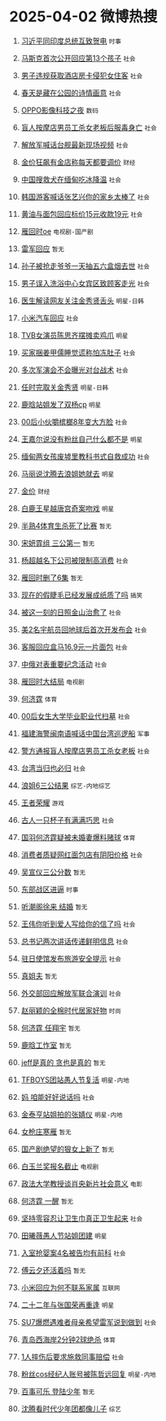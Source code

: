 # 2025-04-02 微博热搜 
1. [习近平同印度总统互致贺电](https://m.weibo.cn/search?containerid=100103type%3D1%26t%3D10%26q%3D%23%E4%B9%A0%E8%BF%91%E5%B9%B3%E5%90%8C%E5%8D%B0%E5%BA%A6%E6%80%BB%E7%BB%9F%E4%BA%92%E8%87%B4%E8%B4%BA%E7%94%B5%23&stream_entry_id=51&isnewpage=1&extparam=seat%3D1%26pos%3D0%26cate%3D10103%26q%3D%2523%25E4%25B9%25A0%25E8%25BF%2591%25E5%25B9%25B3%25E5%2590%258C%25E5%258D%25B0%25E5%25BA%25A6%25E6%2580%25BB%25E7%25BB%259F%25E4%25BA%2592%25E8%2587%25B4%25E8%25B4%25BA%25E7%2594%25B5%2523%26filter_type%3Drealtimehot%26dgr%3D0%26c_type%3D51%26stream_entry_id%3D51%26display_time%3D1743545899%26pre_seqid%3D17435458994420392632155) `时事` 

2. [马斯克首次公开回应第13个孩子](https://m.weibo.cn/search?containerid=100103type%3D1%26t%3D10%26q%3D%23%E9%A9%AC%E6%96%AF%E5%85%8B%E9%A6%96%E6%AC%A1%E5%85%AC%E5%BC%80%E5%9B%9E%E5%BA%94%E7%AC%AC13%E4%B8%AA%E5%AD%A9%E5%AD%90%23&stream_entry_id=31&isnewpage=1&extparam=seat%3D1%26pos%3D0%26band_rank%3D1%26dgr%3D0%26c_type%3D31%26cate%3D5001%26flag%3D2%26realpos%3D1%26q%3D%2523%25E9%25A9%25AC%25E6%2596%25AF%25E5%2585%258B%25E9%25A6%2596%25E6%25AC%25A1%25E5%2585%25AC%25E5%25BC%2580%25E5%259B%259E%25E5%25BA%2594%25E7%25AC%25AC13%25E4%25B8%25AA%25E5%25AD%25A9%25E5%25AD%2590%2523%26stream_entry_id%3D31%26filter_type%3Drealtimehot%26lcate%3D5001%26display_time%3D1743545899%26pre_seqid%3D17435458994420392632155) `社会` 

3. [男子违规获取酒店房卡侵犯女住客](https://m.weibo.cn/search?containerid=100103type%3D1%26t%3D10%26q%3D%23%E7%94%B7%E5%AD%90%E8%BF%9D%E8%A7%84%E8%8E%B7%E5%8F%96%E9%85%92%E5%BA%97%E6%88%BF%E5%8D%A1%E4%BE%B5%E7%8A%AF%E5%A5%B3%E4%BD%8F%E5%AE%A2%23&stream_entry_id=31&isnewpage=1&extparam=seat%3D1%26pos%3D1%26band_rank%3D2%26dgr%3D0%26c_type%3D31%26cate%3D5001%26flag%3D0%26realpos%3D2%26q%3D%2523%25E7%2594%25B7%25E5%25AD%2590%25E8%25BF%259D%25E8%25A7%2584%25E8%258E%25B7%25E5%258F%2596%25E9%2585%2592%25E5%25BA%2597%25E6%2588%25BF%25E5%258D%25A1%25E4%25BE%25B5%25E7%258A%25AF%25E5%25A5%25B3%25E4%25BD%258F%25E5%25AE%25A2%2523%26stream_entry_id%3D31%26filter_type%3Drealtimehot%26lcate%3D5001%26display_time%3D1743545899%26pre_seqid%3D17435458994420392632155) `社会` 

4. [春天是藏在公园的诗情画意](https://m.weibo.cn/search?containerid=100103type%3D1%26t%3D10%26q%3D%23%E6%98%A5%E5%A4%A9%E6%98%AF%E8%97%8F%E5%9C%A8%E5%85%AC%E5%9B%AD%E7%9A%84%E8%AF%97%E6%83%85%E7%94%BB%E6%84%8F%23&stream_entry_id=31&isnewpage=1&extparam=seat%3D1%26pos%3D2%26band_rank%3D3%26dgr%3D0%26c_type%3D31%26cate%3D5001%26flag%3D0%26realpos%3D3%26q%3D%2523%25E6%2598%25A5%25E5%25A4%25A9%25E6%2598%25AF%25E8%2597%258F%25E5%259C%25A8%25E5%2585%25AC%25E5%259B%25AD%25E7%259A%2584%25E8%25AF%2597%25E6%2583%2585%25E7%2594%25BB%25E6%2584%258F%2523%26stream_entry_id%3D31%26filter_type%3Drealtimehot%26lcate%3D5001%26display_time%3D1743545899%26pre_seqid%3D17435458994420392632155) `社会` 

5. [OPPO影像科技之夜](https://m.weibo.cn/search?containerid=100103type%3D1%26t%3D10%26q%3D%23OPPO%E5%BD%B1%E5%83%8F%E7%A7%91%E6%8A%80%E4%B9%8B%E5%A4%9C%23&stream_entry_id=31&isnewpage=1&extparam=seat%3D1%26pos%3D3%26is_ad_pos%3D1%26band_rank%3D4%26dgr%3D0%26c_type%3D31%26adid%3D281694%26cate%3D5001%26topic_ad%3D1%26q%3D%2523OPPO%25E5%25BD%25B1%25E5%2583%258F%25E7%25A7%2591%25E6%258A%2580%25E4%25B9%258B%25E5%25A4%259C%2523%26stream_entry_id%3D31%26filter_type%3Drealtimehot%26lcate%3D5001%26display_time%3D1743545899%26pre_seqid%3D17435458994420392632155) `数码` 

6. [盲人按摩店男员工杀女老板后服毒身亡](https://m.weibo.cn/search?containerid=100103type%3D1%26t%3D10%26q%3D%23%E7%9B%B2%E4%BA%BA%E6%8C%89%E6%91%A9%E5%BA%97%E7%94%B7%E5%91%98%E5%B7%A5%E6%9D%80%E5%A5%B3%E8%80%81%E6%9D%BF%E5%90%8E%E6%9C%8D%E6%AF%92%E8%BA%AB%E4%BA%A1%23&stream_entry_id=31&isnewpage=1&extparam=seat%3D1%26pos%3D4%26band_rank%3D4%26dgr%3D0%26c_type%3D31%26cate%3D5001%26flag%3D2%26realpos%3D4%26q%3D%2523%25E7%259B%25B2%25E4%25BA%25BA%25E6%258C%2589%25E6%2591%25A9%25E5%25BA%2597%25E7%2594%25B7%25E5%2591%2598%25E5%25B7%25A5%25E6%259D%2580%25E5%25A5%25B3%25E8%2580%2581%25E6%259D%25BF%25E5%2590%258E%25E6%259C%258D%25E6%25AF%2592%25E8%25BA%25AB%25E4%25BA%25A1%2523%26stream_entry_id%3D31%26filter_type%3Drealtimehot%26lcate%3D5001%26display_time%3D1743545899%26pre_seqid%3D17435458994420392632155) `社会` 

7. [解放军喊话台舰最新现场视频](https://m.weibo.cn/search?containerid=100103type%3D1%26t%3D10%26q%3D%23%E8%A7%A3%E6%94%BE%E5%86%9B%E5%96%8A%E8%AF%9D%E5%8F%B0%E8%88%B0%E6%9C%80%E6%96%B0%E7%8E%B0%E5%9C%BA%E8%A7%86%E9%A2%91%23&stream_entry_id=31&isnewpage=1&extparam=seat%3D1%26pos%3D5%26band_rank%3D5%26dgr%3D0%26c_type%3D31%26cate%3D5001%26flag%3D0%26realpos%3D5%26q%3D%2523%25E8%25A7%25A3%25E6%2594%25BE%25E5%2586%259B%25E5%2596%258A%25E8%25AF%259D%25E5%258F%25B0%25E8%2588%25B0%25E6%259C%2580%25E6%2596%25B0%25E7%258E%25B0%25E5%259C%25BA%25E8%25A7%2586%25E9%25A2%2591%2523%26stream_entry_id%3D31%26filter_type%3Drealtimehot%26lcate%3D5001%26display_time%3D1743545899%26pre_seqid%3D17435458994420392632155) `社会` 

8. [金价狂飙有金店称每天都要调价](https://m.weibo.cn/search?containerid=100103type%3D1%26t%3D10%26q%3D%23%E9%87%91%E4%BB%B7%E7%8B%82%E9%A3%99%E6%9C%89%E9%87%91%E5%BA%97%E7%A7%B0%E6%AF%8F%E5%A4%A9%E9%83%BD%E8%A6%81%E8%B0%83%E4%BB%B7%23&stream_entry_id=31&isnewpage=1&extparam=seat%3D1%26pos%3D6%26band_rank%3D6%26dgr%3D0%26c_type%3D31%26cate%3D5001%26flag%3D0%26realpos%3D6%26q%3D%2523%25E9%2587%2591%25E4%25BB%25B7%25E7%258B%2582%25E9%25A3%2599%25E6%259C%2589%25E9%2587%2591%25E5%25BA%2597%25E7%25A7%25B0%25E6%25AF%258F%25E5%25A4%25A9%25E9%2583%25BD%25E8%25A6%2581%25E8%25B0%2583%25E4%25BB%25B7%2523%26stream_entry_id%3D31%26filter_type%3Drealtimehot%26lcate%3D5001%26display_time%3D1743545899%26pre_seqid%3D17435458994420392632155) `财经` 

9. [中国搜救犬在缅甸吃冰降温](https://m.weibo.cn/search?containerid=100103type%3D1%26t%3D10%26q%3D%23%E4%B8%AD%E5%9B%BD%E6%90%9C%E6%95%91%E7%8A%AC%E5%9C%A8%E7%BC%85%E7%94%B8%E5%90%83%E5%86%B0%E9%99%8D%E6%B8%A9%23&stream_entry_id=31&isnewpage=1&extparam=seat%3D1%26pos%3D7%26band_rank%3D7%26dgr%3D0%26c_type%3D31%26cate%3D5001%26flag%3D0%26realpos%3D7%26q%3D%2523%25E4%25B8%25AD%25E5%259B%25BD%25E6%2590%259C%25E6%2595%2591%25E7%258A%25AC%25E5%259C%25A8%25E7%25BC%2585%25E7%2594%25B8%25E5%2590%2583%25E5%2586%25B0%25E9%2599%258D%25E6%25B8%25A9%2523%26stream_entry_id%3D31%26filter_type%3Drealtimehot%26lcate%3D5001%26display_time%3D1743545899%26pre_seqid%3D17435458994420392632155) `社会` 

10. [韩国游客喊话张艺兴你的家乡太棒了](https://m.weibo.cn/search?containerid=100103type%3D1%26t%3D10%26q%3D%23%E9%9F%A9%E5%9B%BD%E6%B8%B8%E5%AE%A2%E5%96%8A%E8%AF%9D%E5%BC%A0%E8%89%BA%E5%85%B4%E4%BD%A0%E7%9A%84%E5%AE%B6%E4%B9%A1%E5%A4%AA%E6%A3%92%E4%BA%86%23&stream_entry_id=31&isnewpage=1&extparam=seat%3D1%26pos%3D8%26band_rank%3D8%26dgr%3D0%26c_type%3D31%26cate%3D5001%26flag%3D0%26realpos%3D8%26q%3D%2523%25E9%259F%25A9%25E5%259B%25BD%25E6%25B8%25B8%25E5%25AE%25A2%25E5%2596%258A%25E8%25AF%259D%25E5%25BC%25A0%25E8%2589%25BA%25E5%2585%25B4%25E4%25BD%25A0%25E7%259A%2584%25E5%25AE%25B6%25E4%25B9%25A1%25E5%25A4%25AA%25E6%25A3%2592%25E4%25BA%2586%2523%26stream_entry_id%3D31%26filter_type%3Drealtimehot%26lcate%3D5001%26display_time%3D1743545899%26pre_seqid%3D17435458994420392632155) `社会` 

11. [黄油与面包回应标价15元收款19元](https://m.weibo.cn/search?containerid=100103type%3D1%26t%3D10%26q%3D%23%E9%BB%84%E6%B2%B9%E4%B8%8E%E9%9D%A2%E5%8C%85%E5%9B%9E%E5%BA%94%E6%A0%87%E4%BB%B715%E5%85%83%E6%94%B6%E6%AC%BE19%E5%85%83%23&stream_entry_id=31&isnewpage=1&extparam=seat%3D1%26pos%3D9%26band_rank%3D9%26dgr%3D0%26c_type%3D31%26cate%3D5001%26flag%3D0%26realpos%3D9%26q%3D%2523%25E9%25BB%2584%25E6%25B2%25B9%25E4%25B8%258E%25E9%259D%25A2%25E5%258C%2585%25E5%259B%259E%25E5%25BA%2594%25E6%25A0%2587%25E4%25BB%25B715%25E5%2585%2583%25E6%2594%25B6%25E6%25AC%25BE19%25E5%2585%2583%2523%26stream_entry_id%3D31%26filter_type%3Drealtimehot%26lcate%3D5001%26display_time%3D1743545899%26pre_seqid%3D17435458994420392632155) `社会` 

12. [雁回时oe](https://m.weibo.cn/search?containerid=100103type%3D1%26t%3D10%26q%3D%23%E9%9B%81%E5%9B%9E%E6%97%B6oe%23&stream_entry_id=31&isnewpage=1&extparam=seat%3D1%26pos%3D10%26band_rank%3D10%26dgr%3D0%26c_type%3D31%26cate%3D5001%26flag%3D0%26realpos%3D10%26q%3D%2523%25E9%259B%2581%25E5%259B%259E%25E6%2597%25B6oe%2523%26stream_entry_id%3D31%26filter_type%3Drealtimehot%26lcate%3D5001%26display_time%3D1743545899%26pre_seqid%3D17435458994420392632155) `电视剧-国产剧` 

13. [雷军回应](https://m.weibo.cn/search?containerid=100103type%3D1%26t%3D10%26q%3D%E9%9B%B7%E5%86%9B%E5%9B%9E%E5%BA%94&stream_entry_id=31&isnewpage=1&extparam=seat%3D1%26pos%3D11%26band_rank%3D11%26dgr%3D0%26c_type%3D31%26cate%3D5001%26flag%3D2%26realpos%3D11%26q%3D%25E9%259B%25B7%25E5%2586%259B%25E5%259B%259E%25E5%25BA%2594%26stream_entry_id%3D31%26filter_type%3Drealtimehot%26lcate%3D5001%26display_time%3D1743545899%26pre_seqid%3D17435458994420392632155) `暂无` 

14. [孙子被抢走爷爷一天抽五六盒烟去世](https://m.weibo.cn/search?containerid=100103type%3D1%26t%3D10%26q%3D%23%E5%AD%99%E5%AD%90%E8%A2%AB%E6%8A%A2%E8%B5%B0%E7%88%B7%E7%88%B7%E4%B8%80%E5%A4%A9%E6%8A%BD%E4%BA%94%E5%85%AD%E7%9B%92%E7%83%9F%E5%8E%BB%E4%B8%96%23&stream_entry_id=31&isnewpage=1&extparam=seat%3D1%26pos%3D12%26band_rank%3D12%26dgr%3D0%26c_type%3D31%26cate%3D5001%26flag%3D2%26realpos%3D12%26q%3D%2523%25E5%25AD%2599%25E5%25AD%2590%25E8%25A2%25AB%25E6%258A%25A2%25E8%25B5%25B0%25E7%2588%25B7%25E7%2588%25B7%25E4%25B8%2580%25E5%25A4%25A9%25E6%258A%25BD%25E4%25BA%2594%25E5%2585%25AD%25E7%259B%2592%25E7%2583%259F%25E5%258E%25BB%25E4%25B8%2596%2523%26stream_entry_id%3D31%26filter_type%3Drealtimehot%26lcate%3D5001%26display_time%3D1743545899%26pre_seqid%3D17435458994420392632155) `社会` 

15. [男子误入洗浴中心女宾区致顾客走光](https://m.weibo.cn/search?containerid=100103type%3D1%26t%3D10%26q%3D%23%E7%94%B7%E5%AD%90%E8%AF%AF%E5%85%A5%E6%B4%97%E6%B5%B4%E4%B8%AD%E5%BF%83%E5%A5%B3%E5%AE%BE%E5%8C%BA%E8%87%B4%E9%A1%BE%E5%AE%A2%E8%B5%B0%E5%85%89%23&stream_entry_id=31&isnewpage=1&extparam=seat%3D1%26pos%3D13%26band_rank%3D13%26dgr%3D0%26c_type%3D31%26cate%3D5001%26flag%3D2%26realpos%3D13%26q%3D%2523%25E7%2594%25B7%25E5%25AD%2590%25E8%25AF%25AF%25E5%2585%25A5%25E6%25B4%2597%25E6%25B5%25B4%25E4%25B8%25AD%25E5%25BF%2583%25E5%25A5%25B3%25E5%25AE%25BE%25E5%258C%25BA%25E8%2587%25B4%25E9%25A1%25BE%25E5%25AE%25A2%25E8%25B5%25B0%25E5%2585%2589%2523%26stream_entry_id%3D31%26filter_type%3Drealtimehot%26lcate%3D5001%26display_time%3D1743545899%26pre_seqid%3D17435458994420392632155) `社会` 

16. [医生解读网友关注金秀贤舌头](https://m.weibo.cn/search?containerid=100103type%3D1%26t%3D10%26q%3D%23%E5%8C%BB%E7%94%9F%E8%A7%A3%E8%AF%BB%E7%BD%91%E5%8F%8B%E5%85%B3%E6%B3%A8%E9%87%91%E7%A7%80%E8%B4%A4%E8%88%8C%E5%A4%B4%23&stream_entry_id=31&isnewpage=1&extparam=seat%3D1%26pos%3D14%26band_rank%3D14%26dgr%3D0%26c_type%3D31%26cate%3D5001%26flag%3D2%26realpos%3D14%26q%3D%2523%25E5%258C%25BB%25E7%2594%259F%25E8%25A7%25A3%25E8%25AF%25BB%25E7%25BD%2591%25E5%258F%258B%25E5%2585%25B3%25E6%25B3%25A8%25E9%2587%2591%25E7%25A7%2580%25E8%25B4%25A4%25E8%2588%258C%25E5%25A4%25B4%2523%26stream_entry_id%3D31%26filter_type%3Drealtimehot%26lcate%3D5001%26display_time%3D1743545899%26pre_seqid%3D17435458994420392632155) `明星-日韩` 

17. [小米汽车回应](https://m.weibo.cn/search?containerid=100103type%3D1%26t%3D10%26q%3D%E5%B0%8F%E7%B1%B3%E6%B1%BD%E8%BD%A6%E5%9B%9E%E5%BA%94&stream_entry_id=31&isnewpage=1&extparam=seat%3D1%26pos%3D15%26band_rank%3D15%26dgr%3D0%26c_type%3D31%26cate%3D5001%26flag%3D0%26realpos%3D15%26q%3D%25E5%25B0%258F%25E7%25B1%25B3%25E6%25B1%25BD%25E8%25BD%25A6%25E5%259B%259E%25E5%25BA%2594%26stream_entry_id%3D31%26filter_type%3Drealtimehot%26lcate%3D5001%26display_time%3D1743545899%26pre_seqid%3D17435458994420392632155) `社会` 

18. [TVB女演员陈思齐摆摊卖鸡爪](https://m.weibo.cn/search?containerid=100103type%3D1%26t%3D10%26q%3D%23TVB%E5%A5%B3%E6%BC%94%E5%91%98%E9%99%88%E6%80%9D%E9%BD%90%E6%91%86%E6%91%8A%E5%8D%96%E9%B8%A1%E7%88%AA%23&stream_entry_id=31&isnewpage=1&extparam=seat%3D1%26pos%3D16%26band_rank%3D16%26dgr%3D0%26c_type%3D31%26cate%3D5001%26flag%3D2%26realpos%3D16%26q%3D%2523TVB%25E5%25A5%25B3%25E6%25BC%2594%25E5%2591%2598%25E9%2599%2588%25E6%2580%259D%25E9%25BD%2590%25E6%2591%2586%25E6%2591%258A%25E5%258D%2596%25E9%25B8%25A1%25E7%2588%25AA%2523%26stream_entry_id%3D31%26filter_type%3Drealtimehot%26lcate%3D5001%26display_time%3D1743545899%26pre_seqid%3D17435458994420392632155) `明星` 

19. [买家捆姜甲儒睡觉谎称怕冻肚子](https://m.weibo.cn/search?containerid=100103type%3D1%26t%3D10%26q%3D%23%E4%B9%B0%E5%AE%B6%E6%8D%86%E5%A7%9C%E7%94%B2%E5%84%92%E7%9D%A1%E8%A7%89%E8%B0%8E%E7%A7%B0%E6%80%95%E5%86%BB%E8%82%9A%E5%AD%90%23&stream_entry_id=31&isnewpage=1&extparam=seat%3D1%26pos%3D17%26band_rank%3D17%26dgr%3D0%26c_type%3D31%26cate%3D5001%26flag%3D1%26realpos%3D17%26q%3D%2523%25E4%25B9%25B0%25E5%25AE%25B6%25E6%258D%2586%25E5%25A7%259C%25E7%2594%25B2%25E5%2584%2592%25E7%259D%25A1%25E8%25A7%2589%25E8%25B0%258E%25E7%25A7%25B0%25E6%2580%2595%25E5%2586%25BB%25E8%2582%259A%25E5%25AD%2590%2523%26stream_entry_id%3D31%26filter_type%3Drealtimehot%26lcate%3D5001%26display_time%3D1743545899%26pre_seqid%3D17435458994420392632155) `社会` 

20. [多次军演会不会曝光对台战术](https://m.weibo.cn/search?containerid=100103type%3D1%26t%3D10%26q%3D%23%E5%A4%9A%E6%AC%A1%E5%86%9B%E6%BC%94%E4%BC%9A%E4%B8%8D%E4%BC%9A%E6%9B%9D%E5%85%89%E5%AF%B9%E5%8F%B0%E6%88%98%E6%9C%AF%23&stream_entry_id=31&isnewpage=1&extparam=seat%3D1%26pos%3D18%26band_rank%3D18%26dgr%3D0%26c_type%3D31%26cate%3D5001%26flag%3D0%26realpos%3D18%26q%3D%2523%25E5%25A4%259A%25E6%25AC%25A1%25E5%2586%259B%25E6%25BC%2594%25E4%25BC%259A%25E4%25B8%258D%25E4%25BC%259A%25E6%259B%259D%25E5%2585%2589%25E5%25AF%25B9%25E5%258F%25B0%25E6%2588%2598%25E6%259C%25AF%2523%26stream_entry_id%3D31%26filter_type%3Drealtimehot%26lcate%3D5001%26display_time%3D1743545899%26pre_seqid%3D17435458994420392632155) `社会` 

21. [任时完取关金秀贤](https://m.weibo.cn/search?containerid=100103type%3D1%26t%3D10%26q%3D%23%E4%BB%BB%E6%97%B6%E5%AE%8C%E5%8F%96%E5%85%B3%E9%87%91%E7%A7%80%E8%B4%A4%23&stream_entry_id=31&isnewpage=1&extparam=seat%3D1%26pos%3D19%26band_rank%3D19%26dgr%3D0%26c_type%3D31%26cate%3D5001%26flag%3D2%26realpos%3D19%26q%3D%2523%25E4%25BB%25BB%25E6%2597%25B6%25E5%25AE%258C%25E5%258F%2596%25E5%2585%25B3%25E9%2587%2591%25E7%25A7%2580%25E8%25B4%25A4%2523%26stream_entry_id%3D31%26filter_type%3Drealtimehot%26lcate%3D5001%26display_time%3D1743545899%26pre_seqid%3D17435458994420392632155) `明星-日韩` 

22. [鹿晗站姐发了双杨cp](https://m.weibo.cn/search?containerid=100103type%3D1%26t%3D10%26q%3D%23%E9%B9%BF%E6%99%97%E7%AB%99%E5%A7%90%E5%8F%91%E4%BA%86%E5%8F%8C%E6%9D%A8cp%23&stream_entry_id=31&isnewpage=1&extparam=seat%3D1%26pos%3D20%26band_rank%3D20%26dgr%3D0%26c_type%3D31%26cate%3D5001%26flag%3D0%26realpos%3D20%26q%3D%2523%25E9%25B9%25BF%25E6%2599%2597%25E7%25AB%2599%25E5%25A7%2590%25E5%258F%2591%25E4%25BA%2586%25E5%258F%258C%25E6%259D%25A8cp%2523%26stream_entry_id%3D31%26filter_type%3Drealtimehot%26lcate%3D5001%26display_time%3D1743545899%26pre_seqid%3D17435458994420392632155) `明星` 

23. [00后小伙嚼槟榔8年变大方脸](https://m.weibo.cn/search?containerid=100103type%3D1%26t%3D10%26q%3D%2300%E5%90%8E%E5%B0%8F%E4%BC%99%E5%9A%BC%E6%A7%9F%E6%A6%948%E5%B9%B4%E5%8F%98%E5%A4%A7%E6%96%B9%E8%84%B8%23&stream_entry_id=31&isnewpage=1&extparam=seat%3D1%26pos%3D21%26band_rank%3D21%26dgr%3D0%26c_type%3D31%26cate%3D5001%26flag%3D0%26realpos%3D21%26q%3D%252300%25E5%2590%258E%25E5%25B0%258F%25E4%25BC%2599%25E5%259A%25BC%25E6%25A7%259F%25E6%25A6%25948%25E5%25B9%25B4%25E5%258F%2598%25E5%25A4%25A7%25E6%2596%25B9%25E8%2584%25B8%2523%26stream_entry_id%3D31%26filter_type%3Drealtimehot%26lcate%3D5001%26display_time%3D1743545899%26pre_seqid%3D17435458994420392632155) `社会` 

24. [王嘉尔说没有粉丝自己什么都不是](https://m.weibo.cn/search?containerid=100103type%3D1%26t%3D10%26q%3D%23%E7%8E%8B%E5%98%89%E5%B0%94%E8%AF%B4%E6%B2%A1%E6%9C%89%E7%B2%89%E4%B8%9D%E8%87%AA%E5%B7%B1%E4%BB%80%E4%B9%88%E9%83%BD%E4%B8%8D%E6%98%AF%23&stream_entry_id=31&isnewpage=1&extparam=seat%3D1%26pos%3D22%26band_rank%3D22%26dgr%3D0%26c_type%3D31%26cate%3D5001%26flag%3D0%26realpos%3D22%26q%3D%2523%25E7%258E%258B%25E5%2598%2589%25E5%25B0%2594%25E8%25AF%25B4%25E6%25B2%25A1%25E6%259C%2589%25E7%25B2%2589%25E4%25B8%259D%25E8%2587%25AA%25E5%25B7%25B1%25E4%25BB%2580%25E4%25B9%2588%25E9%2583%25BD%25E4%25B8%258D%25E6%2598%25AF%2523%26stream_entry_id%3D31%26filter_type%3Drealtimehot%26lcate%3D5001%26display_time%3D1743545899%26pre_seqid%3D17435458994420392632155) `明星` 

25. [缅甸两女孩废墟里教科书式自救成功](https://m.weibo.cn/search?containerid=100103type%3D1%26t%3D10%26q%3D%23%E7%BC%85%E7%94%B8%E4%B8%A4%E5%A5%B3%E5%AD%A9%E5%BA%9F%E5%A2%9F%E9%87%8C%E6%95%99%E7%A7%91%E4%B9%A6%E5%BC%8F%E8%87%AA%E6%95%91%E6%88%90%E5%8A%9F%23&stream_entry_id=31&isnewpage=1&extparam=seat%3D1%26pos%3D23%26band_rank%3D23%26dgr%3D0%26c_type%3D31%26cate%3D5001%26flag%3D0%26realpos%3D23%26q%3D%2523%25E7%25BC%2585%25E7%2594%25B8%25E4%25B8%25A4%25E5%25A5%25B3%25E5%25AD%25A9%25E5%25BA%259F%25E5%25A2%259F%25E9%2587%258C%25E6%2595%2599%25E7%25A7%2591%25E4%25B9%25A6%25E5%25BC%258F%25E8%2587%25AA%25E6%2595%2591%25E6%2588%2590%25E5%258A%259F%2523%26stream_entry_id%3D31%26filter_type%3Drealtimehot%26lcate%3D5001%26display_time%3D1743545899%26pre_seqid%3D17435458994420392632155) `社会` 

26. [马丽说沈腾去浪姐她就去](https://m.weibo.cn/search?containerid=100103type%3D1%26t%3D10%26q%3D%23%E9%A9%AC%E4%B8%BD%E8%AF%B4%E6%B2%88%E8%85%BE%E5%8E%BB%E6%B5%AA%E5%A7%90%E5%A5%B9%E5%B0%B1%E5%8E%BB%23&stream_entry_id=31&isnewpage=1&extparam=seat%3D1%26pos%3D24%26band_rank%3D24%26dgr%3D0%26c_type%3D31%26cate%3D5001%26flag%3D0%26realpos%3D24%26q%3D%2523%25E9%25A9%25AC%25E4%25B8%25BD%25E8%25AF%25B4%25E6%25B2%2588%25E8%2585%25BE%25E5%258E%25BB%25E6%25B5%25AA%25E5%25A7%2590%25E5%25A5%25B9%25E5%25B0%25B1%25E5%258E%25BB%2523%26stream_entry_id%3D31%26filter_type%3Drealtimehot%26lcate%3D5001%26display_time%3D1743545899%26pre_seqid%3D17435458994420392632155) `明星` 

27. [金价](https://m.weibo.cn/search?containerid=100103type%3D1%26t%3D10%26q%3D%E9%87%91%E4%BB%B7&stream_entry_id=31&isnewpage=1&extparam=seat%3D1%26pos%3D25%26band_rank%3D25%26dgr%3D0%26c_type%3D31%26cate%3D5001%26flag%3D0%26realpos%3D25%26q%3D%25E9%2587%2591%25E4%25BB%25B7%26stream_entry_id%3D31%26filter_type%3Drealtimehot%26lcate%3D5001%26display_time%3D1743545899%26pre_seqid%3D17435458994420392632155) `财经` 

28. [白鹿王星越唐宫奇案吻戏](https://m.weibo.cn/search?containerid=100103type%3D1%26t%3D10%26q%3D%23%E7%99%BD%E9%B9%BF%E7%8E%8B%E6%98%9F%E8%B6%8A%E5%94%90%E5%AE%AB%E5%A5%87%E6%A1%88%E5%90%BB%E6%88%8F%23&stream_entry_id=31&isnewpage=1&extparam=seat%3D1%26pos%3D26%26band_rank%3D26%26dgr%3D0%26c_type%3D31%26cate%3D5001%26flag%3D0%26realpos%3D26%26q%3D%2523%25E7%2599%25BD%25E9%25B9%25BF%25E7%258E%258B%25E6%2598%259F%25E8%25B6%258A%25E5%2594%2590%25E5%25AE%25AB%25E5%25A5%2587%25E6%25A1%2588%25E5%2590%25BB%25E6%2588%258F%2523%26stream_entry_id%3D31%26filter_type%3Drealtimehot%26lcate%3D5001%26display_time%3D1743545899%26pre_seqid%3D17435458994420392632155) `明星` 

29. [半熟4体育生杀死了比赛](https://m.weibo.cn/search?containerid=100103type%3D1%26t%3D10%26q%3D%E5%8D%8A%E7%86%9F4%E4%BD%93%E8%82%B2%E7%94%9F%E6%9D%80%E6%AD%BB%E4%BA%86%E6%AF%94%E8%B5%9B&stream_entry_id=31&isnewpage=1&extparam=seat%3D1%26pos%3D27%26band_rank%3D27%26dgr%3D0%26c_type%3D31%26cate%3D5001%26flag%3D0%26realpos%3D27%26q%3D%25E5%258D%258A%25E7%2586%259F4%25E4%25BD%2593%25E8%2582%25B2%25E7%2594%259F%25E6%259D%2580%25E6%25AD%25BB%25E4%25BA%2586%25E6%25AF%2594%25E8%25B5%259B%26stream_entry_id%3D31%26filter_type%3Drealtimehot%26lcate%3D5001%26display_time%3D1743545899%26pre_seqid%3D17435458994420392632155) `暂无` 

30. [宋妍霏组 三公第一](https://m.weibo.cn/search?containerid=100103type%3D1%26t%3D10%26q%3D%E5%AE%8B%E5%A6%8D%E9%9C%8F%E7%BB%84+%E4%B8%89%E5%85%AC%E7%AC%AC%E4%B8%80&stream_entry_id=31&isnewpage=1&extparam=seat%3D1%26pos%3D28%26band_rank%3D28%26dgr%3D0%26c_type%3D31%26cate%3D5001%26flag%3D0%26realpos%3D28%26q%3D%25E5%25AE%258B%25E5%25A6%258D%25E9%259C%258F%25E7%25BB%2584%2520%25E4%25B8%2589%25E5%2585%25AC%25E7%25AC%25AC%25E4%25B8%2580%26stream_entry_id%3D31%26filter_type%3Drealtimehot%26lcate%3D5001%26display_time%3D1743545899%26pre_seqid%3D17435458994420392632155) `暂无` 

31. [杨超越名下公司被限制高消费](https://m.weibo.cn/search?containerid=100103type%3D1%26t%3D10%26q%3D%23%E6%9D%A8%E8%B6%85%E8%B6%8A%E5%90%8D%E4%B8%8B%E5%85%AC%E5%8F%B8%E8%A2%AB%E9%99%90%E5%88%B6%E9%AB%98%E6%B6%88%E8%B4%B9%23&stream_entry_id=31&isnewpage=1&extparam=seat%3D1%26pos%3D29%26band_rank%3D29%26dgr%3D0%26c_type%3D31%26cate%3D5001%26flag%3D0%26realpos%3D29%26q%3D%2523%25E6%259D%25A8%25E8%25B6%2585%25E8%25B6%258A%25E5%2590%258D%25E4%25B8%258B%25E5%2585%25AC%25E5%258F%25B8%25E8%25A2%25AB%25E9%2599%2590%25E5%2588%25B6%25E9%25AB%2598%25E6%25B6%2588%25E8%25B4%25B9%2523%26stream_entry_id%3D31%26filter_type%3Drealtimehot%26lcate%3D5001%26display_time%3D1743545899%26pre_seqid%3D17435458994420392632155) `社会` 

32. [雁回时删了6集](https://m.weibo.cn/search?containerid=100103type%3D1%26t%3D10%26q%3D%E9%9B%81%E5%9B%9E%E6%97%B6%E5%88%A0%E4%BA%866%E9%9B%86&stream_entry_id=31&isnewpage=1&extparam=seat%3D1%26pos%3D30%26band_rank%3D30%26dgr%3D0%26c_type%3D31%26cate%3D5001%26flag%3D0%26realpos%3D30%26q%3D%25E9%259B%2581%25E5%259B%259E%25E6%2597%25B6%25E5%2588%25A0%25E4%25BA%25866%25E9%259B%2586%26stream_entry_id%3D31%26filter_type%3Drealtimehot%26lcate%3D5001%26display_time%3D1743545899%26pre_seqid%3D17435458994420392632155) `暂无` 

33. [现在的假睫毛已经发展成纸质了吗](https://m.weibo.cn/search?containerid=100103type%3D1%26t%3D10%26q%3D%23%E7%8E%B0%E5%9C%A8%E7%9A%84%E5%81%87%E7%9D%AB%E6%AF%9B%E5%B7%B2%E7%BB%8F%E5%8F%91%E5%B1%95%E6%88%90%E7%BA%B8%E8%B4%A8%E4%BA%86%E5%90%97%23&stream_entry_id=31&isnewpage=1&extparam=seat%3D1%26pos%3D31%26band_rank%3D31%26dgr%3D0%26c_type%3D31%26cate%3D5001%26flag%3D0%26realpos%3D31%26q%3D%2523%25E7%258E%25B0%25E5%259C%25A8%25E7%259A%2584%25E5%2581%2587%25E7%259D%25AB%25E6%25AF%259B%25E5%25B7%25B2%25E7%25BB%258F%25E5%258F%2591%25E5%25B1%2595%25E6%2588%2590%25E7%25BA%25B8%25E8%25B4%25A8%25E4%25BA%2586%25E5%2590%2597%2523%26stream_entry_id%3D31%26filter_type%3Drealtimehot%26lcate%3D5001%26display_time%3D1743545899%26pre_seqid%3D17435458994420392632155) `搞笑` 

34. [被这一刻的日照金山治愈了](https://m.weibo.cn/search?containerid=100103type%3D1%26t%3D10%26q%3D%23%E8%A2%AB%E8%BF%99%E4%B8%80%E5%88%BB%E7%9A%84%E6%97%A5%E7%85%A7%E9%87%91%E5%B1%B1%E6%B2%BB%E6%84%88%E4%BA%86%23&stream_entry_id=31&isnewpage=1&extparam=seat%3D1%26pos%3D32%26band_rank%3D32%26dgr%3D0%26c_type%3D31%26cate%3D5001%26flag%3D0%26realpos%3D32%26q%3D%2523%25E8%25A2%25AB%25E8%25BF%2599%25E4%25B8%2580%25E5%2588%25BB%25E7%259A%2584%25E6%2597%25A5%25E7%2585%25A7%25E9%2587%2591%25E5%25B1%25B1%25E6%25B2%25BB%25E6%2584%2588%25E4%25BA%2586%2523%26stream_entry_id%3D31%26filter_type%3Drealtimehot%26lcate%3D5001%26display_time%3D1743545899%26pre_seqid%3D17435458994420392632155) `社会` 

35. [美2名宇航员回地球后首次开发布会](https://m.weibo.cn/search?containerid=100103type%3D1%26t%3D10%26q%3D%23%E7%BE%8E2%E5%90%8D%E5%AE%87%E8%88%AA%E5%91%98%E5%9B%9E%E5%9C%B0%E7%90%83%E5%90%8E%E9%A6%96%E6%AC%A1%E5%BC%80%E5%8F%91%E5%B8%83%E4%BC%9A%23&stream_entry_id=31&isnewpage=1&extparam=seat%3D1%26pos%3D33%26band_rank%3D33%26dgr%3D0%26c_type%3D31%26cate%3D5001%26flag%3D0%26realpos%3D33%26q%3D%2523%25E7%25BE%258E2%25E5%2590%258D%25E5%25AE%2587%25E8%2588%25AA%25E5%2591%2598%25E5%259B%259E%25E5%259C%25B0%25E7%2590%2583%25E5%2590%258E%25E9%25A6%2596%25E6%25AC%25A1%25E5%25BC%2580%25E5%258F%2591%25E5%25B8%2583%25E4%25BC%259A%2523%26stream_entry_id%3D31%26filter_type%3Drealtimehot%26lcate%3D5001%26display_time%3D1743545899%26pre_seqid%3D17435458994420392632155) `社会` 

36. [客服回应盒马16.9元一片面包](https://m.weibo.cn/search?containerid=100103type%3D1%26t%3D10%26q%3D%23%E5%AE%A2%E6%9C%8D%E5%9B%9E%E5%BA%94%E7%9B%92%E9%A9%AC16.9%E5%85%83%E4%B8%80%E7%89%87%E9%9D%A2%E5%8C%85%23&stream_entry_id=31&isnewpage=1&extparam=seat%3D1%26pos%3D34%26band_rank%3D34%26dgr%3D0%26c_type%3D31%26cate%3D5001%26flag%3D0%26realpos%3D34%26q%3D%2523%25E5%25AE%25A2%25E6%259C%258D%25E5%259B%259E%25E5%25BA%2594%25E7%259B%2592%25E9%25A9%25AC16.9%25E5%2585%2583%25E4%25B8%2580%25E7%2589%2587%25E9%259D%25A2%25E5%258C%2585%2523%26stream_entry_id%3D31%26filter_type%3Drealtimehot%26lcate%3D5001%26display_time%3D1743545899%26pre_seqid%3D17435458994420392632155) `社会` 

37. [中俄对表重要纪念活动](https://m.weibo.cn/search?containerid=100103type%3D1%26t%3D10%26q%3D%23%E4%B8%AD%E4%BF%84%E5%AF%B9%E8%A1%A8%E9%87%8D%E8%A6%81%E7%BA%AA%E5%BF%B5%E6%B4%BB%E5%8A%A8%23&stream_entry_id=31&isnewpage=1&extparam=seat%3D1%26pos%3D35%26band_rank%3D35%26dgr%3D0%26c_type%3D31%26cate%3D5001%26flag%3D0%26realpos%3D35%26q%3D%2523%25E4%25B8%25AD%25E4%25BF%2584%25E5%25AF%25B9%25E8%25A1%25A8%25E9%2587%258D%25E8%25A6%2581%25E7%25BA%25AA%25E5%25BF%25B5%25E6%25B4%25BB%25E5%258A%25A8%2523%26stream_entry_id%3D31%26filter_type%3Drealtimehot%26lcate%3D5001%26display_time%3D1743545899%26pre_seqid%3D17435458994420392632155) `社会` 

38. [雁回时大结局](https://m.weibo.cn/search?containerid=100103type%3D1%26t%3D10%26q%3D%E9%9B%81%E5%9B%9E%E6%97%B6%E5%A4%A7%E7%BB%93%E5%B1%80&stream_entry_id=31&isnewpage=1&extparam=seat%3D1%26pos%3D36%26band_rank%3D36%26dgr%3D0%26c_type%3D31%26cate%3D5001%26flag%3D0%26realpos%3D36%26q%3D%25E9%259B%2581%25E5%259B%259E%25E6%2597%25B6%25E5%25A4%25A7%25E7%25BB%2593%25E5%25B1%2580%26stream_entry_id%3D31%26filter_type%3Drealtimehot%26lcate%3D5001%26display_time%3D1743545899%26pre_seqid%3D17435458994420392632155) `电视剧` 

39. [何济霆](https://m.weibo.cn/search?containerid=100103type%3D1%26t%3D10%26q%3D%E4%BD%95%E6%B5%8E%E9%9C%86&stream_entry_id=31&isnewpage=1&extparam=seat%3D1%26pos%3D37%26band_rank%3D37%26dgr%3D0%26c_type%3D31%26cate%3D5001%26flag%3D0%26realpos%3D37%26q%3D%25E4%25BD%2595%25E6%25B5%258E%25E9%259C%2586%26stream_entry_id%3D31%26filter_type%3Drealtimehot%26lcate%3D5001%26display_time%3D1743545899%26pre_seqid%3D17435458994420392632155) `体育` 

40. [00后女生大学毕业职业代扫墓](https://m.weibo.cn/search?containerid=100103type%3D1%26t%3D10%26q%3D%2300%E5%90%8E%E5%A5%B3%E7%94%9F%E5%A4%A7%E5%AD%A6%E6%AF%95%E4%B8%9A%E8%81%8C%E4%B8%9A%E4%BB%A3%E6%89%AB%E5%A2%93%23&stream_entry_id=31&isnewpage=1&extparam=seat%3D1%26pos%3D38%26band_rank%3D38%26dgr%3D0%26c_type%3D31%26cate%3D5001%26flag%3D0%26realpos%3D38%26q%3D%252300%25E5%2590%258E%25E5%25A5%25B3%25E7%2594%259F%25E5%25A4%25A7%25E5%25AD%25A6%25E6%25AF%2595%25E4%25B8%259A%25E8%2581%258C%25E4%25B8%259A%25E4%25BB%25A3%25E6%2589%25AB%25E5%25A2%2593%2523%26stream_entry_id%3D31%26filter_type%3Drealtimehot%26lcate%3D5001%26display_time%3D1743545899%26pre_seqid%3D17435458994420392632155) `社会` 

41. [福建海警闽南语喊话中国台湾巡逻船](https://m.weibo.cn/search?containerid=100103type%3D1%26t%3D10%26q%3D%23%E7%A6%8F%E5%BB%BA%E6%B5%B7%E8%AD%A6%E9%97%BD%E5%8D%97%E8%AF%AD%E5%96%8A%E8%AF%9D%E4%B8%AD%E5%9B%BD%E5%8F%B0%E6%B9%BE%E5%B7%A1%E9%80%BB%E8%88%B9%23&stream_entry_id=31&isnewpage=1&extparam=seat%3D1%26pos%3D39%26band_rank%3D39%26dgr%3D0%26c_type%3D31%26cate%3D5001%26flag%3D0%26realpos%3D39%26q%3D%2523%25E7%25A6%258F%25E5%25BB%25BA%25E6%25B5%25B7%25E8%25AD%25A6%25E9%2597%25BD%25E5%258D%2597%25E8%25AF%25AD%25E5%2596%258A%25E8%25AF%259D%25E4%25B8%25AD%25E5%259B%25BD%25E5%258F%25B0%25E6%25B9%25BE%25E5%25B7%25A1%25E9%2580%25BB%25E8%2588%25B9%2523%26stream_entry_id%3D31%26filter_type%3Drealtimehot%26lcate%3D5001%26display_time%3D1743545899%26pre_seqid%3D17435458994420392632155) `军事` 

42. [警方通报盲人按摩店男员工杀女老板](https://m.weibo.cn/search?containerid=100103type%3D1%26t%3D10%26q%3D%23%E8%AD%A6%E6%96%B9%E9%80%9A%E6%8A%A5%E7%9B%B2%E4%BA%BA%E6%8C%89%E6%91%A9%E5%BA%97%E7%94%B7%E5%91%98%E5%B7%A5%E6%9D%80%E5%A5%B3%E8%80%81%E6%9D%BF%23&stream_entry_id=31&isnewpage=1&extparam=seat%3D1%26pos%3D40%26band_rank%3D40%26dgr%3D0%26c_type%3D31%26cate%3D5001%26flag%3D0%26realpos%3D40%26q%3D%2523%25E8%25AD%25A6%25E6%2596%25B9%25E9%2580%259A%25E6%258A%25A5%25E7%259B%25B2%25E4%25BA%25BA%25E6%258C%2589%25E6%2591%25A9%25E5%25BA%2597%25E7%2594%25B7%25E5%2591%2598%25E5%25B7%25A5%25E6%259D%2580%25E5%25A5%25B3%25E8%2580%2581%25E6%259D%25BF%2523%26stream_entry_id%3D31%26filter_type%3Drealtimehot%26lcate%3D5001%26display_time%3D1743545899%26pre_seqid%3D17435458994420392632155) `社会` 

43. [台湾当归也必归](https://m.weibo.cn/search?containerid=100103type%3D1%26t%3D10%26q%3D%23%E5%8F%B0%E6%B9%BE%E5%BD%93%E5%BD%92%E4%B9%9F%E5%BF%85%E5%BD%92%23&stream_entry_id=31&isnewpage=1&extparam=seat%3D1%26pos%3D41%26band_rank%3D41%26dgr%3D0%26c_type%3D31%26cate%3D5001%26flag%3D0%26realpos%3D41%26q%3D%2523%25E5%258F%25B0%25E6%25B9%25BE%25E5%25BD%2593%25E5%25BD%2592%25E4%25B9%259F%25E5%25BF%2585%25E5%25BD%2592%2523%26stream_entry_id%3D31%26filter_type%3Drealtimehot%26lcate%3D5001%26display_time%3D1743545899%26pre_seqid%3D17435458994420392632155) `社会` 

44. [浪姐6三公结果](https://m.weibo.cn/search?containerid=100103type%3D1%26t%3D10%26q%3D%23%E6%B5%AA%E5%A7%906%E4%B8%89%E5%85%AC%E7%BB%93%E6%9E%9C%23&stream_entry_id=31&isnewpage=1&extparam=seat%3D1%26pos%3D42%26band_rank%3D42%26dgr%3D0%26c_type%3D31%26cate%3D5001%26flag%3D0%26realpos%3D42%26q%3D%2523%25E6%25B5%25AA%25E5%25A7%25906%25E4%25B8%2589%25E5%2585%25AC%25E7%25BB%2593%25E6%259E%259C%2523%26stream_entry_id%3D31%26filter_type%3Drealtimehot%26lcate%3D5001%26display_time%3D1743545899%26pre_seqid%3D17435458994420392632155) `综艺-内地综艺` 

45. [王者荣耀](https://m.weibo.cn/search?containerid=100103type%3D1%26t%3D10%26q%3D%E7%8E%8B%E8%80%85%E8%8D%A3%E8%80%80&stream_entry_id=31&isnewpage=1&extparam=seat%3D1%26pos%3D43%26band_rank%3D43%26dgr%3D0%26c_type%3D31%26cate%3D5001%26flag%3D0%26realpos%3D43%26q%3D%25E7%258E%258B%25E8%2580%2585%25E8%258D%25A3%25E8%2580%2580%26stream_entry_id%3D31%26filter_type%3Drealtimehot%26lcate%3D5001%26display_time%3D1743545899%26pre_seqid%3D17435458994420392632155) `游戏` 

46. [古人一只杯子有满满巧思](https://m.weibo.cn/search?containerid=100103type%3D1%26t%3D10%26q%3D%23%E5%8F%A4%E4%BA%BA%E4%B8%80%E5%8F%AA%E6%9D%AF%E5%AD%90%E6%9C%89%E6%BB%A1%E6%BB%A1%E5%B7%A7%E6%80%9D%23&stream_entry_id=31&isnewpage=1&extparam=seat%3D1%26pos%3D44%26band_rank%3D44%26dgr%3D0%26c_type%3D31%26cate%3D5001%26flag%3D0%26realpos%3D44%26q%3D%2523%25E5%258F%25A4%25E4%25BA%25BA%25E4%25B8%2580%25E5%258F%25AA%25E6%259D%25AF%25E5%25AD%2590%25E6%259C%2589%25E6%25BB%25A1%25E6%25BB%25A1%25E5%25B7%25A7%25E6%2580%259D%2523%26stream_entry_id%3D31%26filter_type%3Drealtimehot%26lcate%3D5001%26display_time%3D1743545899%26pre_seqid%3D17435458994420392632155) `社会` 

47. [国羽何济霆疑被未婚妻爆料赌球](https://m.weibo.cn/search?containerid=100103type%3D1%26t%3D10%26q%3D%23%E5%9B%BD%E7%BE%BD%E4%BD%95%E6%B5%8E%E9%9C%86%E7%96%91%E8%A2%AB%E6%9C%AA%E5%A9%9A%E5%A6%BB%E7%88%86%E6%96%99%E8%B5%8C%E7%90%83%23&stream_entry_id=31&isnewpage=1&extparam=seat%3D1%26pos%3D45%26band_rank%3D45%26dgr%3D0%26c_type%3D31%26cate%3D5001%26flag%3D0%26realpos%3D45%26q%3D%2523%25E5%259B%25BD%25E7%25BE%25BD%25E4%25BD%2595%25E6%25B5%258E%25E9%259C%2586%25E7%2596%2591%25E8%25A2%25AB%25E6%259C%25AA%25E5%25A9%259A%25E5%25A6%25BB%25E7%2588%2586%25E6%2596%2599%25E8%25B5%258C%25E7%2590%2583%2523%26stream_entry_id%3D31%26filter_type%3Drealtimehot%26lcate%3D5001%26display_time%3D1743545899%26pre_seqid%3D17435458994420392632155) `体育` 

48. [消费者质疑网红面包店有阴阳价格](https://m.weibo.cn/search?containerid=100103type%3D1%26t%3D10%26q%3D%23%E6%B6%88%E8%B4%B9%E8%80%85%E8%B4%A8%E7%96%91%E7%BD%91%E7%BA%A2%E9%9D%A2%E5%8C%85%E5%BA%97%E6%9C%89%E9%98%B4%E9%98%B3%E4%BB%B7%E6%A0%BC%23&stream_entry_id=31&isnewpage=1&extparam=seat%3D1%26pos%3D46%26band_rank%3D46%26dgr%3D0%26c_type%3D31%26cate%3D5001%26flag%3D0%26realpos%3D46%26q%3D%2523%25E6%25B6%2588%25E8%25B4%25B9%25E8%2580%2585%25E8%25B4%25A8%25E7%2596%2591%25E7%25BD%2591%25E7%25BA%25A2%25E9%259D%25A2%25E5%258C%2585%25E5%25BA%2597%25E6%259C%2589%25E9%2598%25B4%25E9%2598%25B3%25E4%25BB%25B7%25E6%25A0%25BC%2523%26stream_entry_id%3D31%26filter_type%3Drealtimehot%26lcate%3D5001%26display_time%3D1743545899%26pre_seqid%3D17435458994420392632155) `社会` 

49. [吴宣仪三公分数](https://m.weibo.cn/search?containerid=100103type%3D1%26t%3D10%26q%3D%E5%90%B4%E5%AE%A3%E4%BB%AA%E4%B8%89%E5%85%AC%E5%88%86%E6%95%B0&stream_entry_id=31&isnewpage=1&extparam=seat%3D1%26pos%3D47%26band_rank%3D47%26dgr%3D0%26c_type%3D31%26cate%3D5001%26flag%3D0%26realpos%3D47%26q%3D%25E5%2590%25B4%25E5%25AE%25A3%25E4%25BB%25AA%25E4%25B8%2589%25E5%2585%25AC%25E5%2588%2586%25E6%2595%25B0%26stream_entry_id%3D31%26filter_type%3Drealtimehot%26lcate%3D5001%26display_time%3D1743545899%26pre_seqid%3D17435458994420392632155) `暂无` 

50. [东部战区进逼](https://m.weibo.cn/search?containerid=100103type%3D1%26t%3D10%26q%3D%23%E4%B8%9C%E9%83%A8%E6%88%98%E5%8C%BA%E8%BF%9B%E9%80%BC%23&stream_entry_id=31&isnewpage=1&extparam=seat%3D1%26pos%3D48%26band_rank%3D48%26dgr%3D0%26c_type%3D31%26cate%3D5001%26flag%3D0%26realpos%3D48%26q%3D%2523%25E4%25B8%259C%25E9%2583%25A8%25E6%2588%2598%25E5%258C%25BA%25E8%25BF%259B%25E9%2580%25BC%2523%26stream_entry_id%3D31%26filter_type%3Drealtimehot%26lcate%3D5001%26display_time%3D1743545899%26pre_seqid%3D17435458994420392632155) `时事` 

51. [听潮阁徐来 结婚](https://m.weibo.cn/search?containerid=100103type%3D1%26t%3D10%26q%3D%E5%90%AC%E6%BD%AE%E9%98%81%E5%BE%90%E6%9D%A5+%E7%BB%93%E5%A9%9A&stream_entry_id=31&isnewpage=1&extparam=seat%3D1%26pos%3D49%26band_rank%3D49%26dgr%3D0%26c_type%3D31%26cate%3D5001%26flag%3D0%26realpos%3D49%26q%3D%25E5%2590%25AC%25E6%25BD%25AE%25E9%2598%2581%25E5%25BE%2590%25E6%259D%25A5%2520%25E7%25BB%2593%25E5%25A9%259A%26stream_entry_id%3D31%26filter_type%3Drealtimehot%26lcate%3D5001%26display_time%3D1743545899%26pre_seqid%3D17435458994420392632155) `暂无` 

52. [王伟你听到爱人写给你的信了吗](https://m.weibo.cn/search?containerid=100103type%3D1%26t%3D10%26q%3D%23%E7%8E%8B%E4%BC%9F%E4%BD%A0%E5%90%AC%E5%88%B0%E7%88%B1%E4%BA%BA%E5%86%99%E7%BB%99%E4%BD%A0%E7%9A%84%E4%BF%A1%E4%BA%86%E5%90%97%23&stream_entry_id=31&isnewpage=1&extparam=seat%3D1%26pos%3D50%26band_rank%3D50%26dgr%3D0%26c_type%3D31%26cate%3D5001%26flag%3D0%26realpos%3D50%26q%3D%2523%25E7%258E%258B%25E4%25BC%259F%25E4%25BD%25A0%25E5%2590%25AC%25E5%2588%25B0%25E7%2588%25B1%25E4%25BA%25BA%25E5%2586%2599%25E7%25BB%2599%25E4%25BD%25A0%25E7%259A%2584%25E4%25BF%25A1%25E4%25BA%2586%25E5%2590%2597%2523%26stream_entry_id%3D31%26filter_type%3Drealtimehot%26lcate%3D5001%26display_time%3D1743545899%26pre_seqid%3D17435458994420392632155) `社会` 

53. [总书记两次讲话传递鲜明信息](https://m.weibo.cn/search?containerid=100103type%3D1%26t%3D10%26q%3D%23%E6%80%BB%E4%B9%A6%E8%AE%B0%E4%B8%A4%E6%AC%A1%E8%AE%B2%E8%AF%9D%E4%BC%A0%E9%80%92%E9%B2%9C%E6%98%8E%E4%BF%A1%E6%81%AF%23&stream_entry_id=51&isnewpage=1&extparam=seat%3D1%26filter_type%3Drealtimehot%26q%3D%2523%25E6%2580%25BB%25E4%25B9%25A6%25E8%25AE%25B0%25E4%25B8%25A4%25E6%25AC%25A1%25E8%25AE%25B2%25E8%25AF%259D%25E4%25BC%25A0%25E9%2580%2592%25E9%25B2%259C%25E6%2598%258E%25E4%25BF%25A1%25E6%2581%25AF%2523%26c_type%3D51%26dgr%3D0%26pos%3D0%26cate%3D10103%26stream_entry_id%3D51%26display_time%3D1743542288%26pre_seqid%3D1743542288601071492236) `社会` 

54. [驻日使馆发布旅游安全提示](https://m.weibo.cn/search?containerid=100103type%3D1%26t%3D10%26q%3D%23%E9%A9%BB%E6%97%A5%E4%BD%BF%E9%A6%86%E5%8F%91%E5%B8%83%E6%97%85%E6%B8%B8%E5%AE%89%E5%85%A8%E6%8F%90%E7%A4%BA%23&stream_entry_id=31&isnewpage=1&extparam=seat%3D1%26stream_entry_id%3D31%26dgr%3D0%26realpos%3D37%26filter_type%3Drealtimehot%26q%3D%2523%25E9%25A9%25BB%25E6%2597%25A5%25E4%25BD%25BF%25E9%25A6%2586%25E5%258F%2591%25E5%25B8%2583%25E6%2597%2585%25E6%25B8%25B8%25E5%25AE%2589%25E5%2585%25A8%25E6%258F%2590%25E7%25A4%25BA%2523%26c_type%3D31%26pos%3D36%26flag%3D1%26cate%3D5001%26lcate%3D5001%26band_rank%3D37%26display_time%3D1743542288%26pre_seqid%3D1743542288601071492236) `社会` 

55. [真姐夫](https://m.weibo.cn/search?containerid=100103type%3D1%26t%3D10%26q%3D%E7%9C%9F%E5%A7%90%E5%A4%AB&stream_entry_id=31&isnewpage=1&extparam=seat%3D1%26stream_entry_id%3D31%26dgr%3D0%26realpos%3D46%26filter_type%3Drealtimehot%26q%3D%25E7%259C%259F%25E5%25A7%2590%25E5%25A4%25AB%26c_type%3D31%26pos%3D45%26flag%3D0%26cate%3D5001%26lcate%3D5001%26band_rank%3D46%26display_time%3D1743542288%26pre_seqid%3D1743542288601071492236) `暂无` 

56. [外交部回应解放军联合演训](https://m.weibo.cn/search?containerid=100103type%3D1%26t%3D10%26q%3D%23%E5%A4%96%E4%BA%A4%E9%83%A8%E5%9B%9E%E5%BA%94%E8%A7%A3%E6%94%BE%E5%86%9B%E8%81%94%E5%90%88%E6%BC%94%E8%AE%AD%23&stream_entry_id=31&isnewpage=1&extparam=seat%3D1%26stream_entry_id%3D31%26dgr%3D0%26realpos%3D49%26filter_type%3Drealtimehot%26q%3D%2523%25E5%25A4%2596%25E4%25BA%25A4%25E9%2583%25A8%25E5%259B%259E%25E5%25BA%2594%25E8%25A7%25A3%25E6%2594%25BE%25E5%2586%259B%25E8%2581%2594%25E5%2590%2588%25E6%25BC%2594%25E8%25AE%25AD%2523%26c_type%3D31%26pos%3D48%26flag%3D0%26cate%3D5001%26lcate%3D5001%26band_rank%3D49%26display_time%3D1743542288%26pre_seqid%3D1743542288601071492236) `社会` 

57. [赵丽颖的全棉时代居家好物](https://m.weibo.cn/search?containerid=100103type%3D1%26t%3D10%26q%3D%23%E8%B5%B5%E4%B8%BD%E9%A2%96%E7%9A%84%E5%85%A8%E6%A3%89%E6%97%B6%E4%BB%A3%E5%B1%85%E5%AE%B6%E5%A5%BD%E7%89%A9%23&stream_entry_id=31&isnewpage=1&extparam=seat%3D1%26q%3D%2523%25E8%25B5%25B5%25E4%25B8%25BD%25E9%25A2%2596%25E7%259A%2584%25E5%2585%25A8%25E6%25A3%2589%25E6%2597%25B6%25E4%25BB%25A3%25E5%25B1%2585%25E5%25AE%25B6%25E5%25A5%25BD%25E7%2589%25A9%2523%26cate%3D5001%26pos%3D6%26stream_entry_id%3D31%26adid%3D281722%26band_rank%3D7%26topic_ad%3D1%26lcate%3D5001%26is_ad_pos%3D1%26filter_type%3Drealtimehot%26c_type%3D31%26dgr%3D0%26display_time%3D1743538875%26pre_seqid%3D17435388756659723420116) `时尚` 

58. [何济霆 任翔宇](https://m.weibo.cn/search?containerid=100103type%3D1%26t%3D10%26q%3D%E4%BD%95%E6%B5%8E%E9%9C%86+%E4%BB%BB%E7%BF%94%E5%AE%87&stream_entry_id=31&isnewpage=1&extparam=seat%3D1%26q%3D%25E4%25BD%2595%25E6%25B5%258E%25E9%259C%2586%2520%25E4%25BB%25BB%25E7%25BF%2594%25E5%25AE%2587%26cate%3D5001%26pos%3D46%26stream_entry_id%3D31%26realpos%3D46%26band_rank%3D46%26lcate%3D5001%26filter_type%3Drealtimehot%26flag%3D1%26c_type%3D31%26dgr%3D0%26display_time%3D1743538875%26pre_seqid%3D17435388756659723420116) `暂无` 

59. [鹿晗工怍室](https://m.weibo.cn/search?containerid=100103type%3D1%26t%3D10%26q%3D%E9%B9%BF%E6%99%97%E5%B7%A5%E6%80%8D%E5%AE%A4&stream_entry_id=31&isnewpage=1&extparam=seat%3D1%26q%3D%25E9%25B9%25BF%25E6%2599%2597%25E5%25B7%25A5%25E6%2580%258D%25E5%25AE%25A4%26cate%3D5001%26pos%3D49%26stream_entry_id%3D31%26realpos%3D49%26band_rank%3D49%26lcate%3D5001%26filter_type%3Drealtimehot%26flag%3D0%26c_type%3D31%26dgr%3D0%26display_time%3D1743538875%26pre_seqid%3D17435388756659723420116) `暂无` 

60. [jeff是真的 贪也是真的](https://m.weibo.cn/search?containerid=100103type%3D1%26t%3D10%26q%3Djeff%E6%98%AF%E7%9C%9F%E7%9A%84+%E8%B4%AA%E4%B9%9F%E6%98%AF%E7%9C%9F%E7%9A%84&stream_entry_id=31&isnewpage=1&extparam=seat%3D1%26lcate%3D5001%26c_type%3D31%26q%3Djeff%25E6%2598%25AF%25E7%259C%259F%25E7%259A%2584%2520%25E8%25B4%25AA%25E4%25B9%259F%25E6%2598%25AF%25E7%259C%259F%25E7%259A%2584%26cate%3D5001%26dgr%3D0%26flag%3D1%26pos%3D38%26stream_entry_id%3D31%26band_rank%3D39%26realpos%3D39%26filter_type%3Drealtimehot%26display_time%3D1743534957%26pre_seqid%3D17435349577570566525158) `暂无` 

61. [TFBOYS团站愚人节复活](https://m.weibo.cn/search?containerid=100103type%3D1%26t%3D10%26q%3D%23TFBOYS%E5%9B%A2%E7%AB%99%E6%84%9A%E4%BA%BA%E8%8A%82%E5%A4%8D%E6%B4%BB%23&stream_entry_id=31&isnewpage=1&extparam=seat%3D1%26lcate%3D5001%26c_type%3D31%26q%3D%2523TFBOYS%25E5%259B%25A2%25E7%25AB%2599%25E6%2584%259A%25E4%25BA%25BA%25E8%258A%2582%25E5%25A4%258D%25E6%25B4%25BB%2523%26cate%3D5001%26dgr%3D0%26flag%3D0%26pos%3D47%26stream_entry_id%3D31%26band_rank%3D48%26realpos%3D48%26filter_type%3Drealtimehot%26display_time%3D1743534957%26pre_seqid%3D17435349577570566525158) `明星-内地` 

62. [妈 咱能好好说话吗](https://m.weibo.cn/search?containerid=100103type%3D1%26t%3D10%26q%3D%23%E5%A6%88+%E5%92%B1%E8%83%BD%E5%A5%BD%E5%A5%BD%E8%AF%B4%E8%AF%9D%E5%90%97%23&stream_entry_id=31&isnewpage=1&extparam=seat%3D1%26is_ad_pos%3D1%26q%3D%2523%25E5%25A6%2588%2520%25E5%2592%25B1%25E8%2583%25BD%25E5%25A5%25BD%25E5%25A5%25BD%25E8%25AF%25B4%25E8%25AF%259D%25E5%2590%2597%2523%26pos%3D3%26dgr%3D0%26adid%3D281808%26band_rank%3D4%26topic_ad%3D1%26filter_type%3Drealtimehot%26c_type%3D31%26lcate%3D5001%26cate%3D5001%26stream_entry_id%3D31%26display_time%3D1743531917%26pre_seqid%3D1743531917741045448605) `社会` 

63. [金泰亨站姐拍的张婧仪](https://m.weibo.cn/search?containerid=100103type%3D1%26t%3D10%26q%3D%23%E9%87%91%E6%B3%B0%E4%BA%A8%E7%AB%99%E5%A7%90%E6%8B%8D%E7%9A%84%E5%BC%A0%E5%A9%A7%E4%BB%AA%23&stream_entry_id=31&isnewpage=1&extparam=seat%3D1%26realpos%3D45%26q%3D%2523%25E9%2587%2591%25E6%25B3%25B0%25E4%25BA%25A8%25E7%25AB%2599%25E5%25A7%2590%25E6%258B%258D%25E7%259A%2584%25E5%25BC%25A0%25E5%25A9%25A7%25E4%25BB%25AA%2523%26pos%3D45%26dgr%3D0%26flag%3D0%26filter_type%3Drealtimehot%26c_type%3D31%26band_rank%3D45%26lcate%3D5001%26cate%3D5001%26stream_entry_id%3D31%26display_time%3D1743531917%26pre_seqid%3D1743531917741045448605) `明星-内地` 

64. [女枪庄寒雁](https://m.weibo.cn/search?containerid=100103type%3D1%26t%3D10%26q%3D%E5%A5%B3%E6%9E%AA%E5%BA%84%E5%AF%92%E9%9B%81&stream_entry_id=31&isnewpage=1&extparam=seat%3D1%26realpos%3D46%26q%3D%25E5%25A5%25B3%25E6%259E%25AA%25E5%25BA%2584%25E5%25AF%2592%25E9%259B%2581%26pos%3D46%26dgr%3D0%26flag%3D0%26filter_type%3Drealtimehot%26c_type%3D31%26band_rank%3D46%26lcate%3D5001%26cate%3D5001%26stream_entry_id%3D31%26display_time%3D1743531917%26pre_seqid%3D1743531917741045448605) `暂无` 

65. [国产剧绝望的狠女上新了](https://m.weibo.cn/search?containerid=100103type%3D1%26t%3D10%26q%3D%E5%9B%BD%E4%BA%A7%E5%89%A7%E7%BB%9D%E6%9C%9B%E7%9A%84%E7%8B%A0%E5%A5%B3%E4%B8%8A%E6%96%B0%E4%BA%86&stream_entry_id=31&isnewpage=1&extparam=seat%3D1%26realpos%3D48%26q%3D%25E5%259B%25BD%25E4%25BA%25A7%25E5%2589%25A7%25E7%25BB%259D%25E6%259C%259B%25E7%259A%2584%25E7%258B%25A0%25E5%25A5%25B3%25E4%25B8%258A%25E6%2596%25B0%25E4%25BA%2586%26pos%3D48%26dgr%3D0%26flag%3D1%26filter_type%3Drealtimehot%26c_type%3D31%26band_rank%3D48%26lcate%3D5001%26cate%3D5001%26stream_entry_id%3D31%26display_time%3D1743531917%26pre_seqid%3D1743531917741045448605) `暂无` 

66. [白玉兰奖报名截止](https://m.weibo.cn/search?containerid=100103type%3D1%26t%3D10%26q%3D%23%E7%99%BD%E7%8E%89%E5%85%B0%E5%A5%96%E6%8A%A5%E5%90%8D%E6%88%AA%E6%AD%A2%23&stream_entry_id=31&isnewpage=1&extparam=seat%3D1%26pos%3D33%26stream_entry_id%3D31%26q%3D%2523%25E7%2599%25BD%25E7%258E%2589%25E5%2585%25B0%25E5%25A5%2596%25E6%258A%25A5%25E5%2590%258D%25E6%2588%25AA%25E6%25AD%25A2%2523%26flag%3D1%26dgr%3D0%26filter_type%3Drealtimehot%26realpos%3D33%26c_type%3D31%26lcate%3D5001%26band_rank%3D33%26cate%3D5001%26display_time%3D1743527915%26pre_seqid%3D17435279152230159068157) `电视剧` 

67. [政法大学教授谈肖央新片社会意义](https://m.weibo.cn/search?containerid=100103type%3D1%26t%3D10%26q%3D%E6%94%BF%E6%B3%95%E5%A4%A7%E5%AD%A6%E6%95%99%E6%8E%88%E8%B0%88%E8%82%96%E5%A4%AE%E6%96%B0%E7%89%87%E7%A4%BE%E4%BC%9A%E6%84%8F%E4%B9%89&stream_entry_id=31&isnewpage=1&extparam=seat%3D1%26pos%3D35%26stream_entry_id%3D31%26q%3D%25E6%2594%25BF%25E6%25B3%2595%25E5%25A4%25A7%25E5%25AD%25A6%25E6%2595%2599%25E6%258E%2588%25E8%25B0%2588%25E8%2582%2596%25E5%25A4%25AE%25E6%2596%25B0%25E7%2589%2587%25E7%25A4%25BE%25E4%25BC%259A%25E6%2584%258F%25E4%25B9%2589%26flag%3D1%26dgr%3D0%26filter_type%3Drealtimehot%26realpos%3D35%26c_type%3D31%26lcate%3D5001%26band_rank%3D35%26cate%3D5001%26display_time%3D1743527915%26pre_seqid%3D17435279152230159068157) `电影` 

68. [何济霆 一醒](https://m.weibo.cn/search?containerid=100103type%3D1%26t%3D10%26q%3D%E4%BD%95%E6%B5%8E%E9%9C%86+%E4%B8%80%E9%86%92&stream_entry_id=31&isnewpage=1&extparam=seat%3D1%26pos%3D40%26stream_entry_id%3D31%26q%3D%25E4%25BD%2595%25E6%25B5%258E%25E9%259C%2586%2520%25E4%25B8%2580%25E9%2586%2592%26flag%3D0%26dgr%3D0%26filter_type%3Drealtimehot%26realpos%3D40%26c_type%3D31%26lcate%3D5001%26band_rank%3D40%26cate%3D5001%26display_time%3D1743527915%26pre_seqid%3D17435279152230159068157) `暂无` 

69. [坚持零容忍让卫生巾真正卫生起来](https://m.weibo.cn/search?containerid=100103type%3D1%26t%3D10%26q%3D%23%E5%9D%9A%E6%8C%81%E9%9B%B6%E5%AE%B9%E5%BF%8D%E8%AE%A9%E5%8D%AB%E7%94%9F%E5%B7%BE%E7%9C%9F%E6%AD%A3%E5%8D%AB%E7%94%9F%E8%B5%B7%E6%9D%A5%23&stream_entry_id=31&isnewpage=1&extparam=seat%3D1%26pos%3D42%26stream_entry_id%3D31%26q%3D%2523%25E5%259D%259A%25E6%258C%2581%25E9%259B%25B6%25E5%25AE%25B9%25E5%25BF%258D%25E8%25AE%25A9%25E5%258D%25AB%25E7%2594%259F%25E5%25B7%25BE%25E7%259C%259F%25E6%25AD%25A3%25E5%258D%25AB%25E7%2594%259F%25E8%25B5%25B7%25E6%259D%25A5%2523%26flag%3D0%26dgr%3D0%26filter_type%3Drealtimehot%26realpos%3D42%26c_type%3D31%26lcate%3D5001%26band_rank%3D42%26cate%3D5001%26display_time%3D1743527915%26pre_seqid%3D17435279152230159068157) `社会` 

70. [田曦薇愚人节站姐团建](https://m.weibo.cn/search?containerid=100103type%3D1%26t%3D10%26q%3D%23%E7%94%B0%E6%9B%A6%E8%96%87%E6%84%9A%E4%BA%BA%E8%8A%82%E7%AB%99%E5%A7%90%E5%9B%A2%E5%BB%BA%23&stream_entry_id=31&isnewpage=1&extparam=seat%3D1%26pos%3D46%26stream_entry_id%3D31%26q%3D%2523%25E7%2594%25B0%25E6%259B%25A6%25E8%2596%2587%25E6%2584%259A%25E4%25BA%25BA%25E8%258A%2582%25E7%25AB%2599%25E5%25A7%2590%25E5%259B%25A2%25E5%25BB%25BA%2523%26flag%3D0%26dgr%3D0%26filter_type%3Drealtimehot%26realpos%3D46%26c_type%3D31%26lcate%3D5001%26band_rank%3D46%26cate%3D5001%26display_time%3D1743527915%26pre_seqid%3D17435279152230159068157) `明星` 

71. [入室抢婴案4名被告均有前科](https://m.weibo.cn/search?containerid=100103type%3D1%26t%3D10%26q%3D%23%E5%85%A5%E5%AE%A4%E6%8A%A2%E5%A9%B4%E6%A1%884%E5%90%8D%E8%A2%AB%E5%91%8A%E5%9D%87%E6%9C%89%E5%89%8D%E7%A7%91%23&stream_entry_id=31&isnewpage=1&extparam=seat%3D1%26pos%3D48%26stream_entry_id%3D31%26q%3D%2523%25E5%2585%25A5%25E5%25AE%25A4%25E6%258A%25A2%25E5%25A9%25B4%25E6%25A1%25884%25E5%2590%258D%25E8%25A2%25AB%25E5%2591%258A%25E5%259D%2587%25E6%259C%2589%25E5%2589%258D%25E7%25A7%2591%2523%26flag%3D0%26dgr%3D0%26filter_type%3Drealtimehot%26realpos%3D48%26c_type%3D31%26lcate%3D5001%26band_rank%3D48%26cate%3D5001%26display_time%3D1743527915%26pre_seqid%3D17435279152230159068157) `社会` 

72. [傅云夕还活着吗](https://m.weibo.cn/search?containerid=100103type%3D1%26t%3D10%26q%3D%E5%82%85%E4%BA%91%E5%A4%95%E8%BF%98%E6%B4%BB%E7%9D%80%E5%90%97&stream_entry_id=31&isnewpage=1&extparam=seat%3D1%26pos%3D49%26stream_entry_id%3D31%26q%3D%25E5%2582%2585%25E4%25BA%2591%25E5%25A4%2595%25E8%25BF%2598%25E6%25B4%25BB%25E7%259D%2580%25E5%2590%2597%26flag%3D0%26dgr%3D0%26filter_type%3Drealtimehot%26realpos%3D49%26c_type%3D31%26lcate%3D5001%26band_rank%3D49%26cate%3D5001%26display_time%3D1743527915%26pre_seqid%3D17435279152230159068157) `暂无` 

73. [小米回应为何不联系家属](https://m.weibo.cn/search?containerid=100103type%3D1%26t%3D10%26q%3D%23%E5%B0%8F%E7%B1%B3%E5%9B%9E%E5%BA%94%E4%B8%BA%E4%BD%95%E4%B8%8D%E8%81%94%E7%B3%BB%E5%AE%B6%E5%B1%9E%23&stream_entry_id=31&isnewpage=1&extparam=seat%3D1%26stream_entry_id%3D31%26band_rank%3D11%26flag%3D1%26pos%3D12%26filter_type%3Drealtimehot%26q%3D%2523%25E5%25B0%258F%25E7%25B1%25B3%25E5%259B%259E%25E5%25BA%2594%25E4%25B8%25BA%25E4%25BD%2595%25E4%25B8%258D%25E8%2581%2594%25E7%25B3%25BB%25E5%25AE%25B6%25E5%25B1%259E%2523%26dgr%3D0%26cate%3D5001%26lcate%3D5001%26realpos%3D11%26c_type%3D31%26display_time%3D1743524566%26pre_seqid%3D1743524566380050745726) `互联网` 

74. [二十二年与张国荣再重逢](https://m.weibo.cn/search?containerid=100103type%3D1%26t%3D10%26q%3D%23%E4%BA%8C%E5%8D%81%E4%BA%8C%E5%B9%B4%E4%B8%8E%E5%BC%A0%E5%9B%BD%E8%8D%A3%E5%86%8D%E9%87%8D%E9%80%A2%23&stream_entry_id=31&isnewpage=1&extparam=seat%3D1%26stream_entry_id%3D31%26band_rank%3D20%26flag%3D1%26pos%3D21%26filter_type%3Drealtimehot%26q%3D%2523%25E4%25BA%258C%25E5%258D%2581%25E4%25BA%258C%25E5%25B9%25B4%25E4%25B8%258E%25E5%25BC%25A0%25E5%259B%25BD%25E8%258D%25A3%25E5%2586%258D%25E9%2587%258D%25E9%2580%25A2%2523%26dgr%3D0%26cate%3D5001%26lcate%3D5001%26realpos%3D20%26c_type%3D31%26display_time%3D1743524566%26pre_seqid%3D1743524566380050745726) `明星` 

75. [SU7爆燃遇难者母亲希望雷军说到做到](https://m.weibo.cn/search?containerid=100103type%3D1%26t%3D10%26q%3D%23SU7%E7%88%86%E7%87%83%E9%81%87%E9%9A%BE%E8%80%85%E6%AF%8D%E4%BA%B2%E5%B8%8C%E6%9C%9B%E9%9B%B7%E5%86%9B%E8%AF%B4%E5%88%B0%E5%81%9A%E5%88%B0%23&stream_entry_id=31&isnewpage=1&extparam=seat%3D1%26stream_entry_id%3D31%26band_rank%3D21%26flag%3D1%26pos%3D22%26filter_type%3Drealtimehot%26q%3D%2523SU7%25E7%2588%2586%25E7%2587%2583%25E9%2581%2587%25E9%259A%25BE%25E8%2580%2585%25E6%25AF%258D%25E4%25BA%25B2%25E5%25B8%258C%25E6%259C%259B%25E9%259B%25B7%25E5%2586%259B%25E8%25AF%25B4%25E5%2588%25B0%25E5%2581%259A%25E5%2588%25B0%2523%26dgr%3D0%26cate%3D5001%26lcate%3D5001%26realpos%3D21%26c_type%3D31%26display_time%3D1743524566%26pre_seqid%3D1743524566380050745726) `社会` 

76. [青岛西海岸2分钟2球绝杀](https://m.weibo.cn/search?containerid=100103type%3D1%26t%3D10%26q%3D%23%E9%9D%92%E5%B2%9B%E8%A5%BF%E6%B5%B7%E5%B2%B82%E5%88%86%E9%92%9F2%E7%90%83%E7%BB%9D%E6%9D%80%23&stream_entry_id=31&isnewpage=1&extparam=seat%3D1%26stream_entry_id%3D31%26band_rank%3D40%26flag%3D1%26pos%3D41%26filter_type%3Drealtimehot%26q%3D%2523%25E9%259D%2592%25E5%25B2%259B%25E8%25A5%25BF%25E6%25B5%25B7%25E5%25B2%25B82%25E5%2588%2586%25E9%2592%259F2%25E7%2590%2583%25E7%25BB%259D%25E6%259D%2580%2523%26dgr%3D0%26cate%3D5001%26lcate%3D5001%26realpos%3D40%26c_type%3D31%26display_time%3D1743524566%26pre_seqid%3D1743524566380050745726) `体育` 

77. [1人摔伤后要求施救同事赔偿](https://m.weibo.cn/search?containerid=100103type%3D1%26t%3D10%26q%3D%231%E4%BA%BA%E6%91%94%E4%BC%A4%E5%90%8E%E8%A6%81%E6%B1%82%E6%96%BD%E6%95%91%E5%90%8C%E4%BA%8B%E8%B5%94%E5%81%BF%23&stream_entry_id=31&isnewpage=1&extparam=seat%3D1%26stream_entry_id%3D31%26band_rank%3D42%26flag%3D1%26pos%3D43%26filter_type%3Drealtimehot%26q%3D%25231%25E4%25BA%25BA%25E6%2591%2594%25E4%25BC%25A4%25E5%2590%258E%25E8%25A6%2581%25E6%25B1%2582%25E6%2596%25BD%25E6%2595%2591%25E5%2590%258C%25E4%25BA%258B%25E8%25B5%2594%25E5%2581%25BF%2523%26dgr%3D0%26cate%3D5001%26lcate%3D5001%26realpos%3D42%26c_type%3D31%26display_time%3D1743524566%26pre_seqid%3D1743524566380050745726) `社会` 

78. [粉丝cos经纪人账号被陈哲远回复](https://m.weibo.cn/search?containerid=100103type%3D1%26t%3D10%26q%3D%23%E7%B2%89%E4%B8%9Dcos%E7%BB%8F%E7%BA%AA%E4%BA%BA%E8%B4%A6%E5%8F%B7%E8%A2%AB%E9%99%88%E5%93%B2%E8%BF%9C%E5%9B%9E%E5%A4%8D%23&stream_entry_id=31&isnewpage=1&extparam=seat%3D1%26stream_entry_id%3D31%26band_rank%3D45%26flag%3D0%26pos%3D46%26filter_type%3Drealtimehot%26q%3D%2523%25E7%25B2%2589%25E4%25B8%259Dcos%25E7%25BB%258F%25E7%25BA%25AA%25E4%25BA%25BA%25E8%25B4%25A6%25E5%258F%25B7%25E8%25A2%25AB%25E9%2599%2588%25E5%2593%25B2%25E8%25BF%259C%25E5%259B%259E%25E5%25A4%258D%2523%26dgr%3D0%26cate%3D5001%26lcate%3D5001%26realpos%3D45%26c_type%3D31%26display_time%3D1743524566%26pre_seqid%3D1743524566380050745726) `明星-内地` 

79. [百事可乐 登陆少年](https://m.weibo.cn/search?containerid=100103type%3D1%26t%3D10%26q%3D%E7%99%BE%E4%BA%8B%E5%8F%AF%E4%B9%90+%E7%99%BB%E9%99%86%E5%B0%91%E5%B9%B4&stream_entry_id=31&isnewpage=1&extparam=seat%3D1%26stream_entry_id%3D31%26band_rank%3D46%26flag%3D0%26pos%3D47%26filter_type%3Drealtimehot%26q%3D%25E7%2599%25BE%25E4%25BA%258B%25E5%258F%25AF%25E4%25B9%2590%2520%25E7%2599%25BB%25E9%2599%2586%25E5%25B0%2591%25E5%25B9%25B4%26dgr%3D0%26cate%3D5001%26lcate%3D5001%26realpos%3D46%26c_type%3D31%26display_time%3D1743524566%26pre_seqid%3D1743524566380050745726) `暂无` 

80. [沈腾看时代少年团都像儿子](https://m.weibo.cn/search?containerid=100103type%3D1%26t%3D10%26q%3D%23%E6%B2%88%E8%85%BE%E7%9C%8B%E6%97%B6%E4%BB%A3%E5%B0%91%E5%B9%B4%E5%9B%A2%E9%83%BD%E5%83%8F%E5%84%BF%E5%AD%90%23&stream_entry_id=31&isnewpage=1&extparam=seat%3D1%26stream_entry_id%3D31%26band_rank%3D50%26flag%3D1%26pos%3D51%26filter_type%3Drealtimehot%26q%3D%2523%25E6%25B2%2588%25E8%2585%25BE%25E7%259C%258B%25E6%2597%25B6%25E4%25BB%25A3%25E5%25B0%2591%25E5%25B9%25B4%25E5%259B%25A2%25E9%2583%25BD%25E5%2583%258F%25E5%2584%25BF%25E5%25AD%2590%2523%26dgr%3D0%26cate%3D5001%26lcate%3D5001%26realpos%3D50%26c_type%3D31%26display_time%3D1743524566%26pre_seqid%3D1743524566380050745726) `综艺` 
